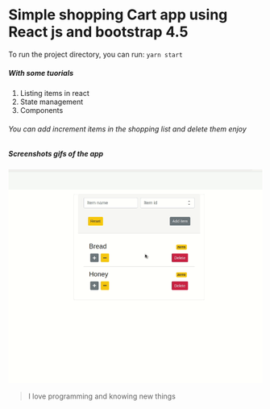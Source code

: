 # Simple shopping Cart app using React js and bootstrap 4.5
To run the project directory, you can run:
`yarn start`

##### With some tuorials
1. Listing items in react
2. State management
3. Components

###### You can add increment items in the shopping list and delete them enjoy

##### Screenshots gifs of the app
![One](/screenshots/4.gif)
>I love programming and knowing new things
